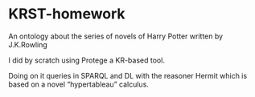 # KRST-homework

An ontology about the series of novels of Harry Potter written by J.K.Rowling

I did by scratch using Protege a KR-based tool.

Doing  on it queries in SPARQL and DL with the reasoner Hermit which is based on a novel “hypertableau” calculus.
